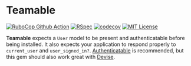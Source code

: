 Teamable 
========
[![RuboCop Github Action](https://github.com/kiqr/teamable/actions/workflows/rubocop.yml/badge.svg)](https://github.com/kiqr/teamable/actions/workflows/rubocop.yml)
[![RSpec](https://github.com/kiqr/teamable/actions/workflows/rspec.yml/badge.svg)](https://github.com/kiqr/teamable/actions/workflows/rspec.yml)
[![codecov](https://codecov.io/gh/kiqr/teamable/branch/main/graph/badge.svg?token=UZMGXQKJRL)](https://codecov.io/gh/kiqr/teamable)
[![MIT License](https://img.shields.io/badge/License-MIT-blue.svg)](LICENSE.md)

**Teamable** expects a `User` model to be present and authenticatable before being installed. It also expects your application to respond properly to `current_user` and `user_signed_in?`. [Authenticatable](https://github.com/kiqr/authenticatable) is recommended, but this gem should also work great with [Devise](https://github.com/heartcombo/devise). 